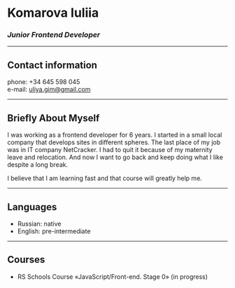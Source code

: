 # Komarova Iuliia

### _Junior Frontend Developer_

___

## Contact information

phone: +34 645 598 045  
e-mail: uliya.gim@gmail.com

___

## Briefly About Myself

I was working as a frontend developer for 6 years. I started in a small local company that develops sites in different spheres. The last place of my job was in IT company NetCracker. I had to quit it because of my maternity leave and relocation. And now I want to go back and keep doing what I like despite a long break.

I believe that I am learning fast and that course will greatly help me.

___

## Languages
* Russian: native
* English: pre-intermediate
___

## Courses
* RS Schools Course «JavaScript/Front-end. Stage 0» (in progress)
